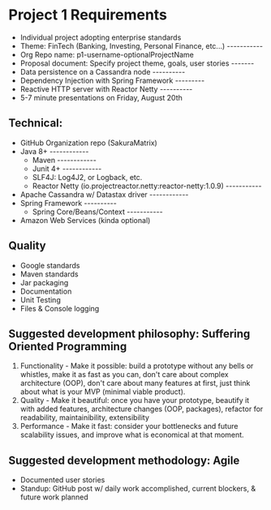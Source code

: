 # Project 1 Requirements
- Individual project adopting enterprise standards            
- Theme: FinTech (Banking, Investing, Personal Finance, etc...)      -----------
- Org Repo name: p1-username-optionalProjectName
- Proposal document: Specify project theme, goals, user stories      -------
- Data persistence on a Cassandra node           ----------
- Dependency Injection with Spring Framework      ---------
- Reactive HTTP server with Reactor Netty        ----------
- 5-7 minute presentations on Friday, August 20th

## Technical:
- GitHub Organization repo (SakuraMatrix)
- Java 8+     ------------
  - Maven     ------------
  - Junit 4+  ------------
  - SLF4J: Log4J2, or Logback, etc. 
  - Reactor Netty (io.projectreactor.netty:reactor-netty:1.0.9) -----------
- Apache Cassandra w/ Datastax driver ------------
- Spring Framework  ----------
  - Spring Core/Beans/Context -----------
- Amazon Web Services (kinda optional)

## Quality
- Google standards
- Maven standards
- Jar packaging
- Documentation 
- Unit Testing
- Files & Console logging

## Suggested development philosophy: Suffering Oriented Programming
1. Functionality - Make it possible: build a prototype without any bells or whistles, make it as fast as you can, don't care about complex architecture (OOP), don't care about many features at first, just think about what is your MVP (minimal viable product).
2. Quality - Make it beautiful: once you have your prototype, beautify it with added features, architecture changes (OOP, packages), refactor for readability, maintainibility, extensibility
3. Performance - Make it fast: consider your bottlenecks and future scalability issues, and improve what is economical at that moment.

## Suggested development methodology: Agile
- Documented user stories
- Standup: GitHub post w/ daily work accomplished, current blockers, & future work planned
